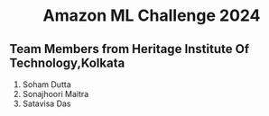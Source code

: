 <h1 align="center"> Amazon ML Challenge 2024 </h1>

## Team Members from Heritage Institute Of Technology,Kolkata
1. Soham Dutta
2. Sonajhoori Maitra
3. Satavisa Das
